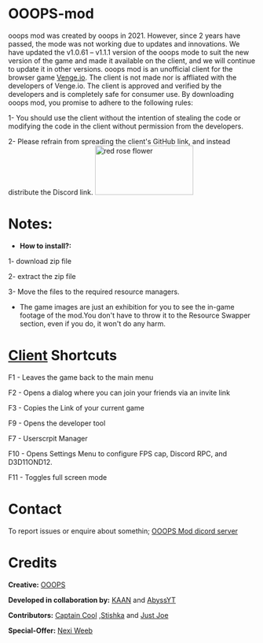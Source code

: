 # OOOPS-mod
ooops mod was created by ooops in 2021. However, since 2 years have passed, the mode was not working due to updates and innovations. We have updated the v1.0.61 – v1.1.1 version of the ooops mode to suit the new version of the game and made it available on the client, and we will continue to update it in other versions. ooops mod is an unofficial client for the browser game [Venge.io](Venge.io). The client is not made nor is affliated with the developers of Venge.io. The client is approved and verified by the developers and is completely safe for consumer use. By downloading ooops mod, you promise to adhere to the following rules:

1- You should use the client without the intention of stealing the code or modifying the code in the client without permission from the developers.

2- Please refrain from spreading the client's GitHub link, and instead distribute the Discord link. 
<img src="file:///C:/Users/asus/Desktop/Verified-Icon.png" alt="red rose flower" width="200" height="100">
# Notes:
- **How to install?:**

 1- download zip file

 2- extract the zip file

 3- Move the files to the required resource managers.
  
- The game images are just an exhibition for you to see the in-game footage of the mod.You don't have to throw it to the Resource Swapper section, even if you do, it won't do any harm.

# [Client](https://social.venge.io/client) Shortcuts
F1 - Leaves the game back to the main menu

F2 - Opens a dialog where you can join your friends via an invite link

F3 - Copies the Link of your current game

F9 - Opens the developer tool

F7 - Userscrpit Manager

F10 - Opens Settings Menu to configure FPS cap, Discord RPC, and D3D11OND12.

F11 - Toggles full screen mode

# Contact
To report issues or enquire about somethin; [OOOPS Mod dicord server](https://youtube.com/@OOOPSio?si=KjjgGN1gNQo6A8sd)
#  Credits
**Creative:**
[OOOPS](https://youtube.com/@OOOPSio?si=KjjgGN1gNQo6A8sd)

**Developed in collaboration by:** 
[KAAN](https://youtube.com/@KAANvg?si=ygdbqbT-whYhZeKg) 
and [AbyssYT](https://youtube.com/@abyssytvenge6643?si=LlEMkb4DZ5TECYn3)

**Contributors:**
[Captain Cool]() ,[Stishka](https://www.youtube.com/@stishka7184/featured)
and [Just Joe](https://youtube.com/@justjoe7517?si=mKpzBDzyZCjA3Bvc)

**Special-Offer:** [Nexi Weeb](https://github.com/JustxJoe/NeXi-Weeb)
